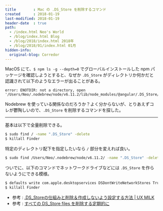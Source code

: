 ```yaml
---
title        : Mac の .DS_Store を削除するコマンド
created      : 2018-01-19
last-modified: 2018-01-19
header-date  : true
path:
  - /index.html Neo's World
  - /blog/index.html Blog
  - /blog/2018/index.html 2018年
  - /blog/2018/01/index.html 01月
hidden-info:
  original-blog: Corredor
---
```


MacOS にて、`$ npm ls -g --depth=0` でグローバルインストールした npm パッケージを確認しようとすると、なぜか `.DS_Store` がディレクトリか何かだと認識されて以下のようなエラーが出ることがある。

```
error: ENOTDIR: not a directory, open '/Users/Neo/.nodebrew/node/v6.11.2/lib/node_modules/@angular/.DS_Store/package.json
```

Nodebrew を使っている関係なのだろうか？よく分からないが、とりあえずコレが鬱陶しいので、`.DS_Store` を削除するコマンドを探した。

-----

基本は以下で全量削除できる。

```bash
$ sudo find / -name ".DS_Store" -delete
$ killall Finder
```

特定のディレクトリ配下を指定したいなら `/` 部分を変えれば良い。

```bash
$ sudo find /Users/Neo/.nodebrew/node/v6.11.2/ -name ".DS_Store" -delete
```

ついでに、以下のコマンドでネットワークドライブなどには `.DS_Store` を作らないようにできる模様。

```bash
$ defaults write com.apple.desktopservices DSDontWriteNetworkStores True
$ killall Finder
```

- 参考 : [.DS_Storeの仕組みと削除＆作成しないよう設定する方法 | UX MILK](http://uxmilk.jp/48160)
- 参考 : [すべての DS_Store files を削除する定期的に](https://helpx.adobe.com/jp/dreamweaver/kb/remove-ds-store-files-mac.html)

